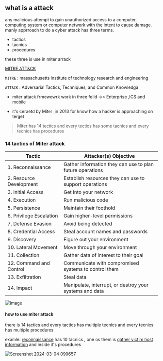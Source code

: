 ## what is a attack
any malicious attempt to gain unauthorized access to a computer, computing system or computer network with the intent to cause damage. manly apprroach to do a cyber attack
has three terms.

- tactics
- tacnics
- procedures

these three is use in miter arrack
  
 [MITRE ATT&CK](https://attack.mitre.org/)
 
`MITRE` : massachusetts institute of technology research and engineering

`ATT&CK` : Adversarial Tactics, Techniques, and Common Knowledga


- miter attack frmewowrk work in three feild ->> Enterprise ,ICS and mobile

- it's ceraetd by Miter ,in 2013 for know how a hacker is approaching on terget

> Miter has 14 tectics and every tectics has some tacnics and every tecnics has procedures

### 14 tactics of Miter attack
| Tactic                | Attacker(s) Objective                                       |
|-----------------------|-------------------------------------------------------------|
| 1. Reconnaissance      | Gather information they can use to plan future operations  |
| 2. Resource Development| Establish resources they can use to support operations     |
| 3. Initial Access      | Get into your network                                      |
| 4. Execution           | Run malicious code                                         |
| 5. Persistence         | Maintain their foothold                                    |
| 6. Privilege Escalation| Gain higher-level permissions                              |
| 7. Defense Evasion     | Avoid being detected                                       |
| 8. Credential Access    | Steal account names and passwords                         |
| 9. Discovery           | Figure out your environment                                |
| 10. Lateral Movement    | Move through your environment                             |
| 11. Collection         | Gather data of interest to their goal                      |
| 12. Command and Control | Communicate with compromised systems to control them      |
| 13. Exfiltration       | Steal data                                                 |
| 14. Impact             | Manipulate, interrupt, or destroy your systems and data    |


![image](https://github.com/rishabh727/cyber-security-basics/assets/143151167/e258dd66-6ea4-4758-ab16-f0b7bf62b56a)

#### how to use miter attack 
there is 14 tactics and every tactics has multiple tecnics and every tecnics has multiple procedures

examle: [reconnaissance](https://attack.mitre.org/tactics/TA0043) has 10 tacnics , one os them is [gather victim host information](https://attack.mitre.org/techniques/T1592) and inside it's procedures

![Screenshot 2024-03-04 090657](https://github.com/rishabh727/cyber-security-basics/assets/143151167/4061ac06-0873-46c4-9eff-9003e59dd9fb)











  

  
  

